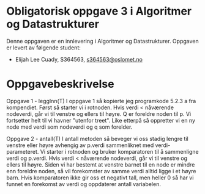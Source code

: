 # Obligatorisk oppgave 3 i Algoritmer og Datastrukturer

Denne oppgaven er en innlevering i Algoritmer og Datastrukturer. 
Oppgaven er levert av følgende student:
* Elijah Lee Cuady, S364563, s364563@oslomet.no


# Oppgavebeskrivelse

Oppgave 1 - leggInn(T)
I oppgave 1 så kopierte jeg programkode 5.2.3 a fra kompendiet. Først så starter vi i rotnoden. Hvis verdi < nåværende
nodeverdi, går vi til venstre og ellers til høyre. Q er foreldre noden til p. Vi fortsetter helt til vi havner "utenfor 
treet". Like etterpå så oppretter vi en ny node med verdi som nodeverdi og q som forelder. 

Oppgave 2 - antall(T)
I antall metoden så beveger vi oss stadig lengre til venstre eller høyre avhengig av p.verdi sammenliknet med verdi-
parameteret. Vi starter i rotnoden og bruker komparatoren til å sammenligne verdi og p.verdi. Hvis verdi < nåværende 
nodeverdi, går vi til venstre og ellers til høyre. Siden vi har bestemt at venstre barnet til en node er mindre enn 
foreldre noden, så vil forekomster av samme verdi alltid ligge i et høyre barn. Hvis komparatoren ikke gir oss et 
negativt tall, men heller 0 så har vi funnet en forekomst av verdi og oppdaterer antall variabelen. 
